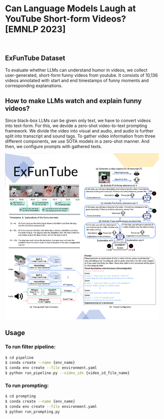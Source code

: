 # Can Language Models Laugh at YouTube Short-form Videos? [EMNLP 2023]
</br>

## ExFunTube Dataset
To evaluate whether LLMs can understand humor in videos, we collect user-generated, short-form funny videos from youtube. It consists of 10,136 videos annotated with start and end timestamps of funny moments and corresponding explanations.   


## How to make LLMs watch and explain funny videos?
Since black-box LLMs can be given only text, we have to convert videos into text-form. For this, we devide a zero-shot video-to-text prompting framework. We divide the video into visual and audio, and audio is further split into transcript and sound tags. To gather video information from three different components, we use SOTA models in a zero-shot manner. And then, we configure prompts with gathered texts.    


![ExFunTube](./image.png)   



## Usage

### To run filter pipeline:

```bash
$ cd pipeline
$ conda create --name {env_name}
$ conda env create --file environment.yaml
$ python run_pipeline.py --video_ids {video_id_file_name}
```

### To run prompting:

```bash
$ cd prompting
$ conda create --name {env_name}
$ conda env create --file environment.yaml
$ python run_prompting.py
```
